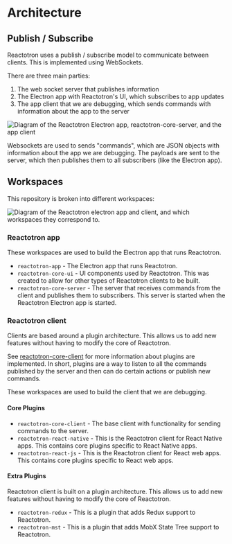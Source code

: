 # Architecture

## Publish / Subscribe

Reactotron uses a publish / subscribe model to communicate between clients. This is implemented using WebSockets.

There are three main parties:

1. The web socket server that publishes information
2. The Electron app with Reactotron's UI, which subscribes to app updates
3. The app client that we are debugging, which sends commands with information about the app to the server

![Diagram of the Reactotron Electron app, reactotron-core-server, and the app client](./images/architecture-app-mobile-diagram.png)

Websockets are used to sends "commands", which are JSON objects with information about the app we are debugging. The payloads are sent to the server, which then publishes them to all subscribers (like the Electron app).

## Workspaces

This repository is broken into different workspaces:

![Diagram of the Reactotron electron app and client, and which workspaces they correspond to.](./images/architecture-workspace-chart.png)

### Reactotron app

These workspaces are used to build the Electron app that runs Reactotron.

- `reactotron-app` - The Electron app that runs Reactotron.
- `reactotron-core-ui` - UI components used by Reactotron. This was created to allow for other types of Reactotron clients to be built.
- `reactotron-core-server` - The server that receives commands from the client and publishes them to subscribers. This server is started when the Reactotron Electron app is started.

### Reactotron client

Clients are based around a plugin architecture. This allows us to add new features without having to modify the core of Reactotron.

See [reactotron-core-client](https://github.com/infinitered/reactotron/tree/main/lib/reactotron-core-client) for more information about plugins are implemented. In short, plugins are a way to listen to all the commands published by the server and then can do certain actions or publish new commands.

These workspaces are used to build the client that we are debugging.

#### Core Plugins

- `reactotron-core-client` - The base client with functionality for sending commands to the server.
- `reactotron-react-native` - This is the Reactotron client for React Native apps. This contains core plugins specific to React Native apps.
- `reactotron-react-js` - This is the Reactotron client for React web apps. This contains core plugins specific to React web apps.

#### Extra Plugins

Reactotron client is built on a plugin architecture. This allows us to add new features without having to modify the core of Reactotron.

- `reactotron-redux` - This is a plugin that adds Redux support to Reactotron.
- `reactotron-mst` - This is a plugin that adds MobX State Tree support to Reactotron.

